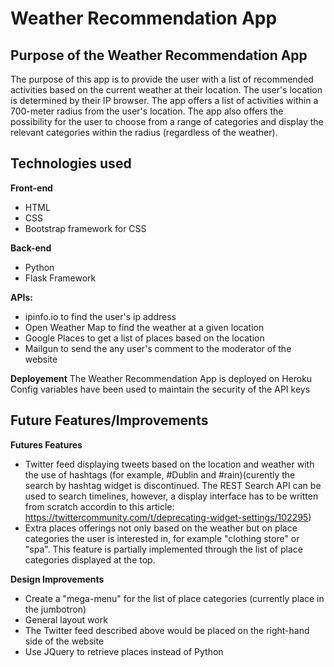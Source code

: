 Weather Recommendation App
==============

Purpose of the Weather Recommendation App
--------------
The purpose of this app is to provide the user with a list of recommended activities based on the current weather at their location.
The user's location is determined by their IP browser.
The app offers a list of activities within a 700-meter radius from the user's location.
The app also offers the possibility for the user to choose from a range of categories and display the relevant categories within the radius (regardless of the weather).

Technologies used
--------------
**Front-end**
- HTML
- CSS
- Bootstrap framework for CSS

**Back-end**
- Python
- Flask Framework

**APIs:** 
- ipinfo.io to find the user's ip address
- Open Weather Map to find the weather at a given location
- Google Places to get a list of places based on the location
- Mailgun to send the any user's comment to the moderator of the website

**Deployement**
The Weather Recommendation App is deployed on Heroku
Config variables have been used to maintain the security of the API keys

Future Features/Improvements
--------------

**Futures Features**
- Twitter feed displaying tweets based on the location and weather with the use of hashtags (for example, #Dublin and #rain)(curently the search by hashtag widget is discontinued. The REST Search API can be used to search timelines, however, a display interface has to be written from scratch accordin to this article: 
https://twittercommunity.com/t/deprecating-widget-settings/102295)
- Extra places offerings not only based on the weather but on place categories the user is interested in, for example "clothing store" or "spa". This feature is partially implemented through the list of place categories displayed at the top.


**Design Improvements**
- Create a "mega-menu" for the list of place categories (currently place in the jumbotron)
- General layout work 
- The Twitter feed described above would be placed on the right-hand side of the website
- Use JQuery to retrieve places instead of Python



